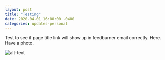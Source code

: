 ```yaml
---
layout: post
title: "Testing"
date: 2020-04-01 16:00:00 -0400
categories: updates-personal
---
```


Test to see if page title link will show up in feedburner email correctly.
Here. Have a photo.

![alt-text](https://media.giphy.com/media/yZWsMXuXP9e5a/giphy.gif "Gon and Killua")

